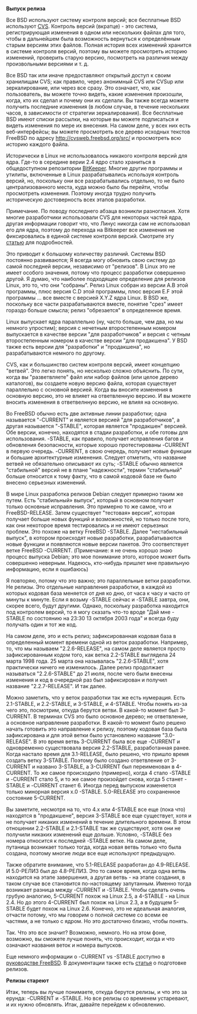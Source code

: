 **Выпуск релиза**

Все BSD используют систему контроля версий; все бесплатные BSD используют [CVS](http://www.nongnu.org/cvs/). Контроль версий (вкратце) -  это система, регистрирующая изменения в одном или нескольких файлах для того, чтобы в дальнейшем была возможность вернуться к определённым старым версиям этих файлов. Полная история всех изменений хранится в системе контроля версий, поэтому вы можете просмотреть историю изменений, проверить старую версию, посмотреть на различия между произвольными версиями и т. д.


Все BSD так или иначе предоставляют открытый доступ к своим хранилищам CVS; как правило, через анонимный CVS или CVSup или зеркалирование, или через все сразу. Это означает, что, как пользователь, вы можете точно видеть, какие изменения произошли, когда, кто их сделал и почему они их сделали. Вы также всегда можете получить последние изменения (в любом случае, в течение нескольких часов, в зависимости от стратегии зеркалирования). Все бесплатные BSD имеют списки рассылки, на которые вы можете подписаться и видеть изменения по мере их внесения. На самом деле, у всех них есть веб-интерфейсы; вы можете просмотреть все дерево исходных текстов FreeBSD по адресу http://cvsweb.freebsd.org/src/ и просмотреть всю историю каждого файла.

Исторически в Linux не использовалось никакого контроля версий для ядра. Где-то в середине верии 2.4 ядро стало храниться в общедоступном репозитории [BitKeeper](http://www.bitkeeper.com/). Многие другие программы и утилиты, включенные в Linux разрабатывались используя контроль версий, но, поскольку они все разрабатывались отдельно, то не было централизованного места, куда можно было бы перейти, чтобы просмотреть изменения. Поэтому иногда трудно получить историческую достоверность всех этапов разработки.

Примечание. По поводу последнего абзаца возникли разногласия. Хотя многие разработчики использовали CVS для некоторых частей ядра, другая информации говорит что, что Линус никогда сам не использовал его для ядра, поэтому до перехода на Bitkeeper все изменения не фиксировались в единой системе контроля версий. Смотрите эту [статью](https://www.ics.uci.edu/~wscacchi/Papers/WOSSE-2005/ShaikhCornford.pdf) для подробностей.

Это приводит к большому количеству различий. Системы BSD постоянно развиваются; Я всегда могу обновить свою систему до самой последней версии, независимо от "релизов". В Linux это не имеет особого значения, потому что процесс разработки совершенно другой. Я думаю, что наиболее подходящее определение для релизов Linux, это то, что они "собраны". Релиз Linux собран из версии A.B этой программы, плюс версия C.D этой программы, плюс версия E.F этой программы ... все вместе с версией X.Y.Z ядра Linux. В BSD же, поскольку все части разрабатываются вместе, понятие "срез" имеет гораздо больше смысла; релиз "обрезается" в определенное время.

Linux выпускает ядра параллельно (ну, часто больше, чем два, но мы немного упростим); версия с нечетным второстепенным номером выпускается в качестве версии "для разработчиков" и версия с четным второстепенным номером в качестве версии "для продакшена". У BSD также есть версии для "разработки" и "продакшена", но разрабатываются немного по другому.

CVS, как и большинство систем контроля версий, имеет концепцию "ветвей". Это легко понять, но несколько сложно объяснить. По сути, когда вы "разветвляете" файл или набор файлов (или целое дерево каталогов), вы создаете новую версию файла, которая существует параллельно с основной версией. Когда вы вносите изменения в основную версию, это не влияет на ответвленную версию. И вы можете вносить изменения в ответвелнную версию, не влияя на основную.

Во FreeBSD обычно есть две активные линии разработки; одна называется "-CURRENT" и является версией "для разработчиков", а другая называется "-STABLE", которая является "продакшен" версией. Обе версии, конечно, находятся в стадии разработки, и обе готовы для использования. -STABLE, как правило, получает исправления багов и обновления безопасности, которые хорошо протестированы -CURRENT в первую очередь. -CURRENT, в свою очередь, получает новые функции и большие архитектурные изменения. Следует отметить, что название ветвей не обязательно описывают их суть; -STABLE обычно является "стабильной" версий не в плане "надежности", термин "стабильный" больше относится к тому факту, что в самой кодовой базе не было внесено серьезных изменений.

В мире Linux разработка релизов Debian следует примерно таким же путем. Есть "стабильный» выпуск", который в основном получает только основные исправления. Это примерно то же самое, что и FreeBSD-RELEASE. Затем существует "тестовая» версия", которая получает больше новых функций и возможностей, но только после того, как они некоторое время тестировались и не имеют серьезных проблем. Это похоже на ветку FreeBSD -STABLE. Далее "нестабильный выпуск", в котором происходят новые разработки, разрабатываются новые функции и появляются новые версии пакетов. Это соответствует ветке FreeBSD -CURRENT. (Примечание: я не очень хорошо знаю процесс выпуска Debian; это мое понимание этого, которое может быть совершенно неверным. Надеюсь, кто-нибудь пришлет мне правильную информацию, если я ошибаюсь)

Я повторяю, потому что это важно; это параллельные ветки разработки. Не релизы. Это отдельные направления разработки, в каждой из которых кодовая база меняется от дня ко дню, от часа к часу и часто от минуты к минуте. Если я возьму -STABLE сейчас и -STABLE завтра, они, скорее всего, будут другими. Однако, поскольку разработка находится под контролем версий, то я могу сказать что-то вроде "Дай мне -STABLE по состоянию на 23:30 13 октября 2003 года" и всегда буду получать один и тот же код.

На самом деле, это и есть релиз; зафиксированная кодовая база  в определенный момент времени одной из веток разработки. Например, то, что мы называем "2.2.6-RELEASE", на самом деле является просто зафиксированным кодом того, как ветка 2.2-STABLE выглядела 24 марта 1998 года. 25 марта она называлась "2.2.6-STABLE", хотя практически ничего не изменилось. Далее релиз продолжает называться "2.2.6-STABLE" до 21 июля, после чего были внесены изменения и код в очередной раз был зафиксирован и получил название "2.2.7-RELEASE". И так далее.

Можно заметить, что у веток разработки так же есть нумерация. Есть 2.1-STABLE, и 2.2-STABLE, и 3-STABLE, и 4-STABLE. Чтобы понять из-за чего это, посмотрим, откуда берутся ветви. В какой-то момент был 3-CURRENT. В терминах CVS это было основное дерево; не ответвление, а основное направление разработки. В какой-то момент было решено начать готовить это направление к релизу, поэтому кодовая база была зафиксирована и для этой ветки было установлено название "3.0-RELEASE". В это время ветвь 3-CURRENT была все еще -CURRENT и одновременно существовала версия 2.2-STABLE, разработанная ранее. Когда настало время для 3.1-RELEASE, было решено, что пришло время создать ветку 3-STABLE. Поэтому было создано ответвление от 3-CURRENT и названо 3-STABLE, а 3-CURRENT был переименован в 4-CURRENT. То же самое происходило (примерно), когда 4 стало -STABLE и -CURRENT стало 5, и то же самое произойдет снова, когда 5 станет -STABLE и -CURRENT станет 6. Иногда перед выпуском изменяется только минорная версия x.0 -STABLE. 5.0-RELEASE это сохраненное состояние 5-CURRENT.

Вы заметите, несмотря на то, что 4.x или 4-STABLE все еще (пока что) находятся в "продакшене", версия 3-STABLE все еще существует, хотя и не получает никаких изменений в течение длительного времени. В этом отношении 2.2-STABLE и 2.1-STABLE так же существуют, хотя они не получили никаких изменений еще дольше. Условно, -STABLE без номера относится к последней -STABLE ветке. На самом деле, путаница возникает только тогда, когда новая ветвь только что была создана, поэтому многие люди все еще используют предыдущую.

Также обратите внимание, что 5.1-RELEASE разработан до 4.9-RELEASE. И 5.0-РЕЛИЗ был до 4.8-РЕЛИЗ. Это то самое время, когда одна ветвь находится на этапе завершения, а другая ветвь - на этапе создания, в таком случае все становится по-настоящему запутанным. Именно тогда возникает разница между -CURRENT и -STABLE. Чтобы сделать очень грубую аналогию, 5-CURRENT похож на Linux 2.5, а 4-STABLE - на Linux 2.4. Но до этого 4-CURRENT был похож на Linux 2.3, а в будущем 5-STABLE будет похож на Linux 2.6. Конечно, это не идеальная аналогия, отчасти потому, что мы говорим о полной системе со всеми ее частями, а не только с ядром. Но это достаточно близко, чтобы понять.

Так. Что это все значит? Возможно, немного. Но на этом фоне, возможно, вы сможете лучше понять, что происходит, когда и что означают названия веток и номера выпусков.

Еще немного информации о -CURRENT vs -STABLE доступно в [руководстве FreeBSD](https://www.freebsd.org/doc/ru/books/handbook/current-stable.html). В документации также есть [статья](https://www.freebsd.org/doc/ru/articles/releng/) о подготовке релизов.

**Релизы стареют**

Итак, теперь вы лучше понимаете, откуда берутся релизы, и что это за ерунда: -CURRENT и -STABLE. Но все релизы со временем устаревают, и их нужно обновлять. Итак, давайте перейдем к обновлению.
